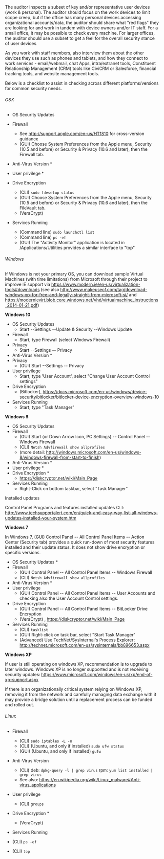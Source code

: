 
The auditor inspects a subset of key and/or representative user devices (work & personal).  The auditor should focus on the work devices to limit scope creep, but if the office has many personal devices accessing organizational accounts/data, the auditor should share what "red flags" they are looking for and work in tandem with device owners and/or IT staff. For a small office, it may be possible to check every machine. For larger offices, the auditor should use a subset to get a feel for the overall security stance of user devices.

As you work with staff members, also interview them about the other devices they use such as phones and tablets, and how they connect to work services - email/webmail, chat Apps, intra/extranet tools, Constituent Relationship Management (CRM) tools like CiviCRM or Salesforce, financial tracking tools, and website management tools.

Below is a checklist to assist in checking across different platforms/versions for common security needs.

###### OSX
 * OS Security Updates

 * Firewall
    * See http://support.apple.com/en-us/HT1810 for cross-version guidance
    * (GUI) Choose System Preferences from the Apple menu, Security (10.5 and before) or Security & Privacy (10.6 and later), then the Firewall tab.
 * Anti-Virus Version
    *
 * User privilege
    *
 * Drive Encryption
   * (CLI)
```sudo fdesetup status```
   * (GUI) Choose System Preferences from the Apple menu, Security (10.5 and before) or Security & Privacy (10.6 and later), then the FileVault tab.
   * (VeraCrypt)
 * Services Running
   * (Command line)
```sudo launchctl list```
   * (Command line)
```ps -ef```
   * (GUI) The "Activity Monitor" application is located in /Applications/Utilities provides a similar interface to "top"

###### Windows
If Windows is not your primary OS, you can download sample Virtual Machines (with time limitations) from Microsoft through their project to improve IE support via https://www.modern.ie/en-us/virtualization-tools#downloads (see also http://www.makeuseof.com/tag/download-windows-xp-for-free-and-legally-straight-from-microsoft-si/ and https://modernievirt.blob.core.windows.net/vhd/virtualmachine_instructions_2014-01-21.pdf)

**Windows 10**

* OS Security Updates
  * Start --Settings --Update & Security --Windows Update
* Firewall
  * Start, type Firewall (select Windows Firewall)
* Privacy
  * Start --Settings -- Privacy
* Anti-Virus Version
  *
* Privacy
  * (GUI) Start --Settings -- Privacy
* User privilege
  * Start, type 'User Account', select "Change User Account Control settings"
* Drive Encryption
  * (Bitlocker), https://docs.microsoft.com/en-us/windows/device-security/bitlocker/bitlocker-device-encryption-overview-windows-10
* Services Running
  * Start, type "Task Manager"


**Windows 8**

 * OS Security Updates
 * Firewall
   *  (GUI) Start (or Down Arrow Icon, PC Settings) -- Control Panel -- Windows Firewall
   *  (CLI)
```Netsh Advfirewall show allprofiles```
   *  (more detail: http://windows.microsoft.com/en-us/windows-8/windows-firewall-from-start-to-finish)
 * Anti-Virus Version
   *
 * User privilege
   *
 * Drive Encryption
   *
   * https://diskcryptor.net/wiki/Main_Page
 * Services Running
   * Right-Click on bottom taskbar, select "Task Manager"

Installed updates

Control Panel Programs and features installed updates
CLI:
http://www.techsupportalert.com/en/quick-and-easy-way-list-all-windows-updates-installed-your-system.htm

**Windows 7**

In Windows 7, (GUI) Control Panel -- All Control Panel Items -- Action Center (Security tab) provides a quick run-down of most security features installed and their update status. It does not show drive encryption or specific versions.

 * OS Security Updates
   *
 * Firewall
   * (GUI) Control Panel -- All Control Panel Items -- Windows Firewall
   * (CLI)
```Netsh Advfirewall show allprofiles```
 * Anti-Virus Version
   *
 * User privilege
   * (GUI) Control Panel -- All Control Panel Items -- User Accounts and checking also the User Account Control settings.
 * Drive Encryption
   * (GUI) Control Panel -- All Control Panel Items -- BitLocker Drive Encryption
   * (VeraCrypt) , https://diskcryptor.net/wiki/Main_Page
 * Services Running
   * (CLI)
```tasklist```
   * (GUI) Right-click on task bar, select "Start Task Manager"
   * (Advanced) Use TechNet/SysInternal's Process Explorer: http://technet.microsoft.com/en-us/sysinternals/bb896653.aspx

**Windows XP**

If user is still operating on windows XP, recommendation is to upgrade to later windows. Windows XP is no longer supported and is not receiving security updates: https://www.microsoft.com/windows/en-us/xp/end-of-xp-support.aspx

If there is an organizationally critical system relying on Windows XP, removing it from the network and carefully managing data exchange with it may provide a bridge solution until a replacement process can be funded and rolled out.

###### Linux
 * Firewall
   * (CLI)
```sudo iptables -L -n```
   * (CLI)   (Ubuntu, and only if installed)
```sudo ufw status```
   * (GUI) (Ubuntu, and only if installed)
```gufw```
 * Anti-Virus Version
   * (CLI) deb:
```dpkg-query -l | grep virus``` rpm: ```yum list installed | grep virus```
   * See also: https://en.wikipedia.org/wiki/Linux_malware#Anti-virus_applications
 * User privilege
   * (CLI)
```groups```

 * Drive Encryption
   *
   * (VeraCrypt)
 * Services Running
  * (CLI)
```ps -ef```
  * (CLI)
```top```

